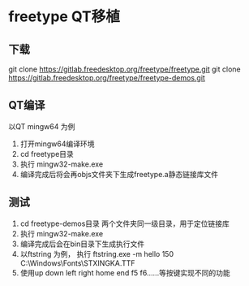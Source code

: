 # freetype QT移植

## 下载
 git clone https://gitlab.freedesktop.org/freetype/freetype.git
 git clone https://gitlab.freedesktop.org/freetype/freetype-demos.git
## QT编译
以QT mingw64 为例
1. 打开mingw64编译环境
2. cd freetype目录
3. 执行 mingw32-make.exe
4. 编译完成后将会再objs文件夹下生成freetype.a静态链接库文件
## 测试
1. cd freetype-demos目录   两个文件夹同一级目录，用于定位链接库
2. 执行 mingw32-make.exe
3. 编译完成后会在bin目录下生成执行文件
4. 以ftstring 为例， 执行 ftstring.exe -m hello 150 C:\Windows\Fonts\STXINGKA.TTF
5. 使用up down left right home end f5 f6......等按键实现不同的功能